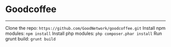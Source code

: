 # Goodcoffee
---

Clone the repo: `https://github.com/GoodNetwork/goodcoffee.git`
Install npm modules: `npm install`
Install php modules: `php composer.phar install`
Run grunt build: `grunt build`
